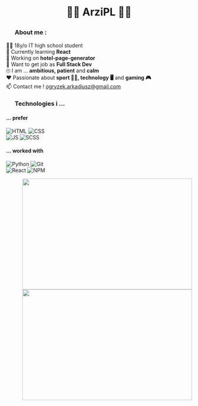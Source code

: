 # <p align="center">🐱‍👤 ArziPL 🐱‍👤</p>

### &nbsp; &nbsp; &nbsp; About me :
:raising_hand_man: 18y/o IT high school student  
:book: Currently learning **React**    
:wrench: Working on **hotel-page-generator**   
:running: Want to get job as **Full Stack Dev**  
:roll_eyes: I am ... **ambitious, patient** and **calm**  
:heart: Passionate about **sport :weight_lifting_man:, technology :desktop_computer:** and **gaming :video_game:**  
:mailbox: Contact me ! ogryzek.arkadiusz@gmail.com 

### &nbsp; &nbsp; &nbsp; Technologies i ...

#### ... prefer
![HTML](https://img.shields.io/badge/HTML5-E34F26?style=for-the-badge&logo=html5&logoColor=white)
![CSS](https://img.shields.io/badge/CSS3-1572B6?style=for-the-badge&logo=css3&logoColor=white)  
![JS](https://img.shields.io/badge/JavaScript-F7DF1E?style=for-the-badge&logo=javascript&logoColor=black)
![SCSS](https://img.shields.io/badge/Sass-CC6699?style=for-the-badge&logo=sass&logoColor=white) 

#### ... worked with
![Python](https://img.shields.io/badge/Python-3776AB?style=for-the-badge&logo=python&logoColor=white)
![Git](https://img.shields.io/badge/Git-F05032?style=for-the-badge&logo=git&logoColor=white)  
![React](https://img.shields.io/badge/React-20232A?style=for-the-badge&logo=react&logoColor=61DAFB)
![NPM](https://img.shields.io/badge/npm-CB3837?style=for-the-badge&logo=npm&logoColor=white)  



<div align="right"><img width="460" height="300" src="https://github-readme-stats.vercel.app/api/top-langs/?username=arzipl&theme=highcontrast"></div>
<div align="right"><img width="460" height="300" src="https://github-readme-streak-stats.herokuapp.com/?user=arzipl&theme=highcontrast&border=white"></div>

